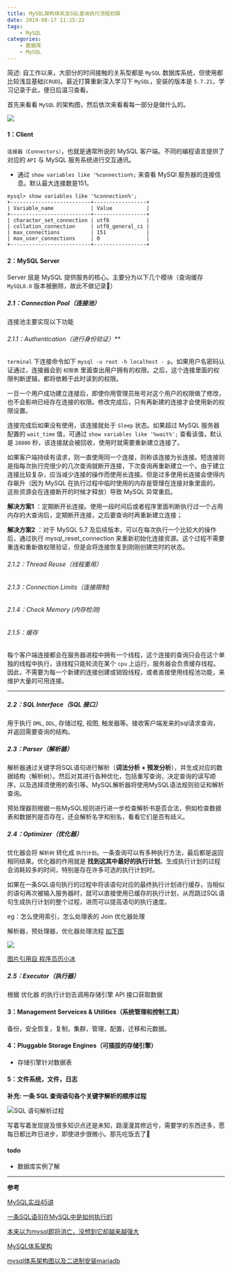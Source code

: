 ```yaml
---
title: MySQL架构体系及SQL查询执行流程初探
date: 2019-08-17 11:25:22
tags:
    - MySQL
categories:
    - 数据库
    - MySQL
---
```


简述: 自工作以来，大部分的时间接触的关系型都是 `MySQL` 数据库系统，但使用都比较浅显基础(`CRUD`)。最近打算重新深入学习下 `MySQL`，安装的版本是 `5.7.21`，学习记录于此，便日后温习查看。

首先来看看 `MySQL` 的架构图，然后依次来看看每一部分是做什么的。

<!--more-->

![](/images/blog/3-MySQL体系架构图.jpg)

#### 1：Client

`连接器（Connectors）`，也就是通常所说的 MySQL 客户端。不同的编程语言提供了对应的 `API` 与 MySQL 服务系统进行交互通讯。


- 通过 `show variables like '%connection%;` 来查看 MySQl 服务器的连接信息。默认最大连接数是151。

```
mysql> show variables like '%connection%';
+--------------------------+-----------------+
| Variable_name            | Value           |
+--------------------------+-----------------+
| character_set_connection | utf8            |
| collation_connection     | utf8_general_ci |
| max_connections          | 151             |
| max_user_connections     | 0               |
+--------------------------+-----------------+
```

#### 2：MySQL Server

Server 层是 MySQL 提供服务的核心。主要分为以下几个模块（查询缓存 `MySQL8.0` 版本被删除，故此不做记录📝）

##### 2.1：Connection Pool（连接池）

连接池主要实现以下功能

###### 2.1.1：Authentication（进行身份验证）**

`terminal` 下连接命令如下 `mysql -u root -h localhost - p`。如果用户名密码认证通过，连接器会到 `权限表` 里面查出用户拥有的权限。之后，这个连接里面的权限判断逻辑，都将依赖于此时读到的权限。

一旦一个用户成功建立连接后，即使你用管理员账号对这个用户的权限做了修改，也不会影响已经存在连接的权限。修改完成后，只有再新建的连接才会使用新的权限设置。

连接完成后如果没有使用，该连接就处于 `Sleep` 状态。如果超过 MySQL 服务器配置的 `wait_time` 值，可通过 `show variables like '%wait%';` 查看该值，默认是 `28800` 秒，该连接就会被回收，使用时就需要重新建立连接了。

如果客户端持续有请求，则一直使用同一个连接，则称该连接为长连接。短连接则是指每次执行完很少的几次查询就断开连接，下次查询再重新建立一个。由于建立连接比较复杂，应当减少连接的操作而使用长连接。但是过多使用长连接会使得内存飙升（因为 MySQL 在执行过程中临时使用的内存是管理在连接对象里面的。这些资源会在连接断开的时候才释放）导致 MySQL 异常重启。

**解决方案1** ：定期断开长连接。使用一段时间后或者程序里面判断执行过一个占用内存的大查询后，定期断开连接，之后要查询时再重新建立连接；

**解决方案2** ：对于 MySQL 5.7 及后续版本，可以在每次执行一个比较大的操作后，通过执行 mysql_reset_connection 来重新初始化连接资源。这个过程不需要重连和重新做权限验证，但是会将连接恢复到刚刚创建完时的状态。

###### 2.1.2：Thread Reuse（线程重用）

###### 2.1.3：Connection Limits（连接限制)

###### 2.1.4：Check Memory (内存检测)

###### 2.1.5：缓存

每个客户端连接都会在服务器进程中拥有一个线程，这个连接的查询只会在这个单独的线程中执行，该线程只能轮流在某个 `cpu` 上运行，服务器会负责缓存线程。因此，不需要为每一个新建的连接创建或销毁线程，或者直接使用线程池功能，来维护大量的可用连接。

---

##### 2.2：SQL Interface（SQL 接口）

用于执行 `DML`, `DDL`, 存储过程, 视图, 触发器等。接收客户端发来的sql请求查询，并返回需要查询的结构。

##### 2.3：Parser（解析器）

解析器通过关键字将SQL语句进行解析（**词法分析 + 预发分析**），并生成对应的数据结构（解析树）。然后对其进行各种优化，包括重写查询，决定查询的读写顺序，以及选择须使用的索引等。MySQL解析器将使用MySQL语法规则验证和解析查询。

预处理器则根据一些MySQL规则进行进一步检查解析书是否合法，例如检查数据表和数据列是否存在，还会解析名字和别名，看看它们是否有歧义。

##### 2.4：Optimizer（优化器）

优化器会将 `解析树` 转化成 `执行计划`。一条查询可以有多种执行方法，最后都是返回相同结果。优化器的作用就是 **找到这其中最好的执行计划**。生成执行计划的过程会消耗较多的时间，特别是存在许多可选的执行计划时。

如果在一条SQL语句执行的过程中将该语句对应的最终执行计划进行缓存，当相似的语句再次被输入服务器时，就可以直接使用已缓存的执行计划，从而跳过SQL语句生成执行计划的整个过程，进而可以提高语句的执行速度。

eg：怎么使用索引，怎么处理表的 Join 优化器处理

解析器，预处理器，优化器处理流程 [如下图](https://zhuanlan.zhihu.com/p/61546435)

![](/images/blog/4-MySQL解析器和优化器.jpg)

[图片引用自 程序员历小冰](https://zhuanlan.zhihu.com/p/61546435)

##### 2.5：Executor（执行器）

根据 优化器 的执行计划去调用存储引擎 API 接口获取数据


#### 3：Management Serveices & Utilities（系统管理和控制工具）

备份，安全恢复，复制，集群，管理，配置，迁移和元数据。


#### 4：Pluggable Storage Engines（可插拔的存储引擎）

- 存储引擎针对数据表

#### 5：文件系统，文件，日志


**补充: 一条 SQL 查询语句各个关键字解析的顺序过程**

![SQL 语句解析过程](/images/blog/5-SQL解析流程.jpg)


写着写着发现提及很多知识点还是未知，路漫漫其修远兮，需要学的东西还多，愿每日都比昨日进步，即使进步很微小。那先吃饭去了🍚

#### todo

- 数据库实例了解


---

**参考**

[MySQL实战45讲](https://time.geekbang.org/column/article/68319)

[一条SQL语句在MySQL中是如何执行的](https://zhuanlan.zhihu.com/p/61757521)

[本来以为mysql即将消亡，没想到它却越来越强大](https://www.jianshu.com/p/bb6bdedbf9ce)

[MySQL体系架构](https://www.jianshu.com/p/7d1552883289)

[mysql体系架构图以及二进制安装mariadb](https://www.jianshu.com/p/1a3a932ccf88)


